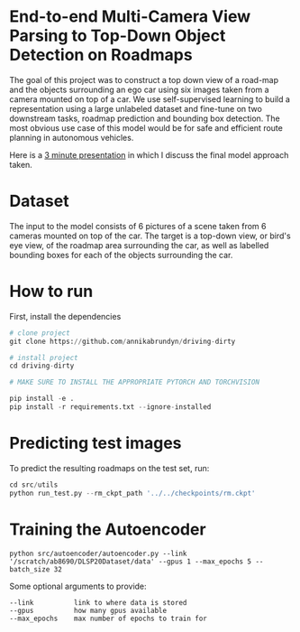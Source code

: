 # End-to-end Multi-Camera View Parsing to Top-Down Object Detection on Roadmaps

The goal of this project was to construct a top down view of a road-map and the objects surrounding an ego car using six images taken from a camera mounted on top of a car. We use self-supervised learning to build a representation using a large unlabeled dataset and fine-tune on two downstream tasks, roadmap prediction and bounding box detection. The most obvious use case of this model would be for safe and efficient route planning in autonomous vehicles.

Here is a [3 minute presentation](https://youtu.be/CPdzVIb4RZI) in which I discuss the final model approach taken.

# Dataset
The input to the model consists of 6 pictures of a scene taken from 6 cameras mounted on top of the car. The target is a top-down view, or bird's eye view, of the roadmap area surrounding the car, as well as labelled bounding boxes for each of the objects surrounding the car.


# How to run
First, install the dependencies

```python
# clone project   
git clone https://github.com/annikabrundyn/driving-dirty

# install project   
cd driving-dirty

# MAKE SURE TO INSTALL THE APPROPRIATE PYTORCH AND TORCHVISION

pip install -e .   
pip install -r requirements.txt --ignore-installed
```

# Predicting test images
To predict the resulting roadmaps on the test set, run:

```python
cd src/utils
python run_test.py --rm_ckpt_path '../../checkpoints/rm.ckpt'
```


# Training the Autoencoder

```
python src/autoencoder/autoencoder.py --link '/scratch/ab8690/DLSP20Dataset/data' --gpus 1 --max_epochs 5 --batch_size 32
```

Some optional arguments to provide:
```
--link          link to where data is stored
--gpus          how many gpus available
--max_epochs    max number of epochs to train for
```
